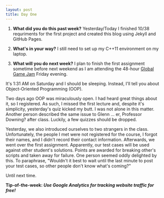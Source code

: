 ```yaml
---
layout: post
title: Day One
---
```



1. **What did you do this past week?** Yesterday/Today I finished 10/38 requriments for the first project and created this blog using Jekyll and GitHub Pages. 

2. **What's in your way?** I still need to set up my C++11 environment on my laptop. 

3. **What will you do next week?** I plan to finish the first assignment sometime before next weekend as I am attending the 48-hour [Global Game Jam](http://globalgamejam.org/) Friday evening.

It's 1:31 AM on Saturday and I should be sleeping. Instead, I'll tell you about Object-Oriented Programming (OOP).

Two days ago OOP was miraculously open. I had heard great things about it, so I registered. As such, I missed the first lecture and, despite it's simplicity, yesterday's quiz kicked my butt. I was not alone in this matter. Another person described the same issue to Glenn ... er, Professor Downing? after class. Luckily, a few quizzes should be dropped.

Yesterday, we also introduced ourselves to two strangers in the class. Unfortunately, the people I met were not registered for the course, I forgot their names, and I didn't record their contact information. Afterwards, we went over the first assignment. Apparently, our test cases will be used against other student's solutions. Points are awarded for breaking other's scripts and taken away for failure. One person seemed oddly delighted by this. To paraphrase, "Wouldn't it best to wait until the last minute to post your test cases, so other people don't know what's coming?"

Until next time.

**Tip-of-the-week: _Use Google Analytics for tracking website traffic for free!_**
